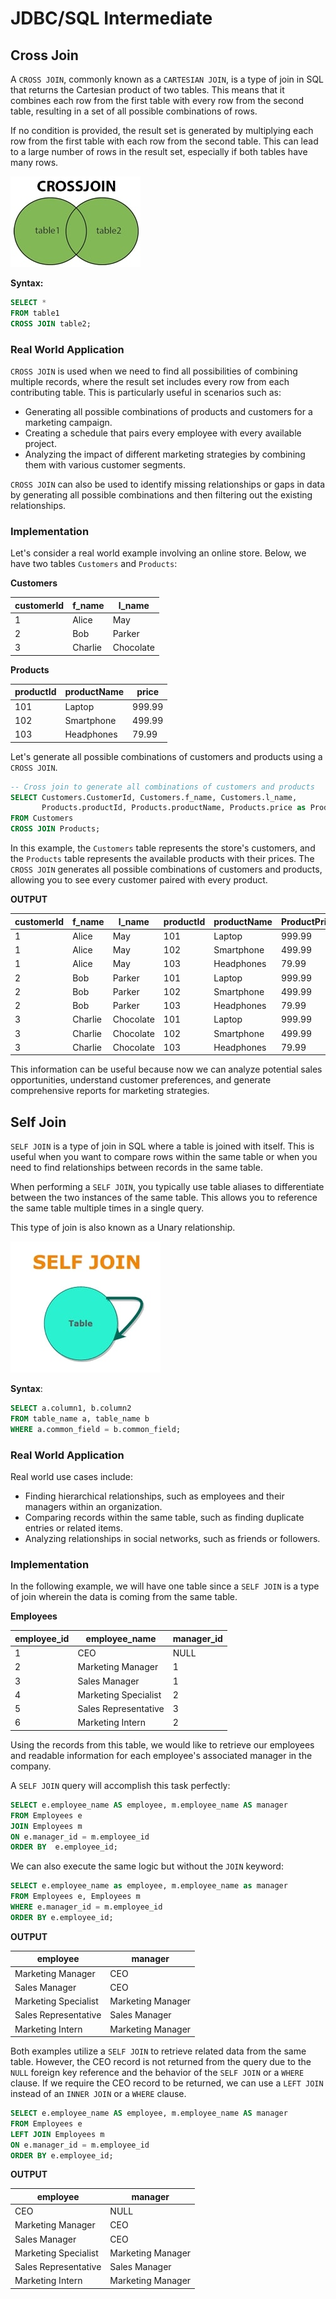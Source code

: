 # JDBC/SQL Intermediate

## Cross Join

A `CROSS JOIN`, commonly known as a `CARTESIAN JOIN`, is a type of join in SQL that returns the Cartesian product of two tables. This means that it combines each row from the first table with every row from the second table, resulting in a set of all possible combinations of rows.

If no condition is provided, the result set is generated by multiplying each row from the first table with each row from the second table. This can lead to a large number of rows in the result set, especially if both tables have many rows.

![Cross Join](cross-join.jpg)

**Syntax:**

```sql
SELECT *
FROM table1
CROSS JOIN table2;
```

### Real World Application

`CROSS JOIN` is used when we need to find all possibilities of combining multiple records, where the result set includes every row from each contributing table. This is particularly useful in scenarios such as:

- Generating all possible combinations of products and customers for a marketing campaign.
- Creating a schedule that pairs every employee with every available project.
- Analyzing the impact of different marketing strategies by combining them with various customer segments.

`CROSS JOIN` can also be used to identify missing relationships or gaps in data by generating all possible combinations and then filtering out the existing relationships.

### Implementation

Let's consider a real world example involving an online store. Below, we have two tables `Customers` and `Products`:

**Customers**

| customerId | f_name  | l_name    |
| ---------- | ------- | --------- |
| 1          | Alice   | May       |
| 2          | Bob     | Parker    |
| 3          | Charlie | Chocolate |

**Products**

| productId | productName | price  |
| --------- | ----------- | ------ |
| 101       | Laptop      | 999.99 |
| 102       | Smartphone  | 499.99 |
| 103       | Headphones  | 79.99  |

Let's generate all possible combinations of customers and products using a `CROSS JOIN`.

```sql
-- Cross join to generate all combinations of customers and products
SELECT Customers.CustomerId, Customers.f_name, Customers.l_name,
       Products.productId, Products.productName, Products.price as ProductPrice
FROM Customers
CROSS JOIN Products;
```

In this example, the `Customers` table represents the store's customers, and the `Products` table represents the available products with their prices. The `CROSS JOIN` generates all possible combinations of customers and products, allowing you to see every customer paired with every product.

**OUTPUT**

| customerId | f_name  | l_name    | productId | productName | ProductPrice |
| ---------- | ------- | --------- | --------- | ----------- | ------------ |
| 1          | Alice   | May       | 101       | Laptop      | 999.99       |
| 1          | Alice   | May       | 102       | Smartphone  | 499.99       |
| 1          | Alice   | May       | 103       | Headphones  | 79.99        |
| 2          | Bob     | Parker    | 101       | Laptop      | 999.99       |
| 2          | Bob     | Parker    | 102       | Smartphone  | 499.99       |
| 2          | Bob     | Parker    | 103       | Headphones  | 79.99        |
| 3          | Charlie | Chocolate | 101       | Laptop      | 999.99       |
| 3          | Charlie | Chocolate | 102       | Smartphone  | 499.99       |
| 3          | Charlie | Chocolate | 103       | Headphones  | 79.99        |

This information can be useful because now we can analyze potential sales opportunities, understand customer preferences, and generate comprehensive reports for marketing strategies.

## Self Join

`SELF JOIN` is a type of join in SQL where a table is joined with itself. This is useful when you want to compare rows within the same table or when you need to find relationships between records in the same table.

When performing a `SELF JOIN`, you typically use table aliases to differentiate between the two instances of the same table. This allows you to reference the same table multiple times in a single query.

This type of join is also known as a Unary relationship.

![Self Join](self-join.jpg)

**Syntax**:

```sql
SELECT a.column1, b.column2
FROM table_name a, table_name b
WHERE a.common_field = b.common_field;
```

### Real World Application

Real world use cases include:

- Finding hierarchical relationships, such as employees and their managers within an organization.
- Comparing records within the same table, such as finding duplicate entries or related items.
- Analyzing relationships in social networks, such as friends or followers.

### Implementation

In the following example, we will have one table since a `SELF JOIN` is a type of join wherein the data is coming from the same table.

**Employees**

| employee_id | employee_name        | manager_id |
| ----------- | -------------------- | ---------- |
| 1           | CEO                  | NULL       |
| 2           | Marketing Manager    | 1          |
| 3           | Sales Manager        | 1          |
| 4           | Marketing Specialist | 2          |
| 5           | Sales Representative | 3          |
| 6           | Marketing Intern     | 2          |

Using the records from this table, we would like to retrieve our employees and readable information for each employee's associated manager in the company.

A `SELF JOIN` query will accomplish this task perfectly:

```sql
SELECT e.employee_name AS employee, m.employee_name AS manager
FROM Employees e
JOIN Employees m
ON e.manager_id = m.employee_id
ORDER BY  e.employee_id;
```

We can also execute the same logic but without the `JOIN` keyword:

```sql
SELECT e.employee_name as employee, m.employee_name as manager
FROM Employees e, Employees m
WHERE e.manager_id = m.employee_id
ORDER BY e.employee_id;
```

**OUTPUT**

| employee             | manager           |
| -------------------- | ----------------- |
| Marketing Manager    | CEO               |
| Sales Manager        | CEO               |
| Marketing Specialist | Marketing Manager |
| Sales Representative | Sales Manager     |
| Marketing Intern     | Marketing Manager |

Both examples utilize a `SELF JOIN` to retrieve related data from the same table. However, the CEO record is not returned from the query due to the `NULL` foreign key reference and the behavior of the `SELF JOIN` or a `WHERE` clause. If we require the CEO record to be returned, we can use a `LEFT JOIN` instead of an `INNER JOIN` or a `WHERE` clause.

```sql
SELECT e.employee_name AS employee, m.employee_name AS manager
FROM Employees e
LEFT JOIN Employees m
ON e.manager_id = m.employee_id
ORDER BY e.employee_id;
```

**OUTPUT**

| employee             | manager           |
| -------------------- | ----------------- |
| CEO                  | NULL              |
| Marketing Manager    | CEO               |
| Sales Manager        | CEO               |
| Marketing Specialist | Marketing Manager |
| Sales Representative | Sales Manager     |
| Marketing Intern     | Marketing Manager |
